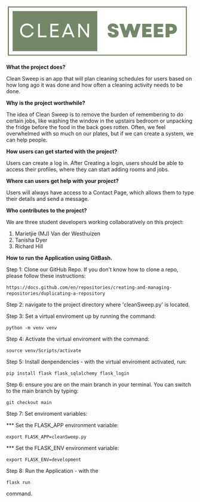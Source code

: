 
![Clean Sweep](static/img/logos/logo.png)

**What the project does?**

Clean Sweep is an app that will plan cleaning schedules for users based on how long ago it was done and how often a cleaning activity needs to be done. 

**Why is the project worthwhile?**

The idea of Clean Sweep is to remove the burden of remembering to do certain jobs, like washing the window in the upstairs bedroom or unpacking the fridge before the food in the back goes rotten. Often, we feel overwhelmed with so much on our plates, but if we can create a system, we can help people.

**How users can get started with the project?**

Users can create a log in. After Creating a login, users should be able to access their profiles, where they can start adding rooms and jobs.

**Where can users get help with your project?**

Users will always have access to a Contact Page, which allows them to type their details and send a message.

**Who contributes to the project?**

We are three student developers working collaboratively on this project:

1. Marietjie (MJ) Van der Westhuizen
2. Tanisha Dyer
3. Richard Hill

**How to run the Application using GitBash.**

Step 1: Clone our GitHub Repo. If you don't know how to clone a repo, please follow these instructions:

    https://docs.github.com/en/repositories/creating-and-managing-repositories/duplicating-a-repository

Step 2: navigate to the project directory where 'cleanSweep.py' is located.

Step 3: Set a virtual enviroment up by running the command:

    python -m venv venv

Step 4: Activate the virtual enviroment with the command:

    source venv/Scripts/activate

Step 5: Install denpendencies - with the virtual enviroment activated, run:

    pip install flask flask_sqlalchemy flask_login

Step 6: ensure you are on the main branch in your terminal. You can switch to the main branch by typing:

    git checkout main

Step 7: Set enviroment variables:

*** Set the FLASK_APP environment variable: 

    export FLASK_APP=cleanSweep.py
                              
*** Set the FLASK_ENV environment variable: 

    export FLASK_ENV=development

Step 8: Run the Application - with the 

    flask run 
  command.
